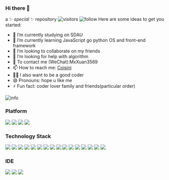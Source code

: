 ### Hi there 👋

a ✨ _special_ ✨ repository 
![visitors](https://visitor-badge.laobi.icu/badge?page_id=Flandre3569.Flandre3569)
![follow](https://img.shields.io/github/followers/Flandre3569?label=Follow&style=social)
Here are some ideas to get you started:

- 🔭 I’m currently studying on SDAU
- 🌱 I’m currently learning JavaScript go python OS and front-end framework
- 👯 I’m looking to collaborate on my friends
- 🤔 I’m looking for help with algorithm
- 💬 To contact me (WeChat):MxXuan3569
- 📫 How to reach me: [Coisini](https://github.com/Flandre3569)
- 🐱‍🏍 I also want to be a good coder
- 😄 Pronouns: hope u like me
- ⚡ Fun fact: coder lover family and friends(particular order)
 
![info](https://github-readme-stats.vercel.app/api?username=Flandre3569&show_icons=true&count_private=true&hide=prs&theme=cobalt)

### Platform

[![](https://img.shields.io/badge/Windows-Windows-0078D6?style=flat-square&logo=Windows&logoColor=ffffff)](https://www.microsoft.com/zh-cn/windows/)
[![](https://img.shields.io/badge/macOS-macOS-FF574D?style=flat-square&logo=macOS&logoColor=ffffff)](https://support.apple.com/zh-cn/macos)
[![](https://img.shields.io/badge/CentOS-CentOS-262577?style=flat-square&logo=CentOS&logoColor=ffffff)](https://www.centos.org/)
[![](https://img.shields.io/badge/Ubuntu-Ubuntu-E95420?style=flat-square&logo=Ubuntu&logoColor=ffffff)](https://ubuntu.com/)

### Technology Stack

[![](https://img.shields.io/badge/JavaScript-F7DF1E?style=flat-square&logo=JavaScript&logoColor=ffffff)](https://www.javascript.com/)
[![](https://img.shields.io/badge/Node.js-339933?style=flat-square&logo=Node.js&logoColor=ffffff)](https://nodejs.org/en/)
[![](https://img.shields.io/badge/Vue.js-4FC08D?style=flat-square&logo=Vue.js&logoColor=ffffff)](https://v3.cn.vuejs.org/)
[![](https://img.shields.io/badge/React-61DAFB?style=flat-square&logo=React&logoColor=ffffff)](https://react.docschina.org/)
[![](https://img.shields.io/badge/Svelte-FF3E00?style=flat-square&logo=Svelte&logoColor=ffffff)](https://www.sveltejs.cn/)
[![](https://img.shields.io/badge/Nuxt.js-00C58E?style=flat-square&logo=Nuxt.js&logoColor=ffffff)](https://www.nuxtjs.cn/)
[![](https://img.shields.io/badge/V8-4B8BF5?style=flat-square&logo=V8&logoColor=ffffff)](https://v8.dev/)
[![](https://img.shields.io/badge/C++-00599C?style=flat-square&logo=C++&logoColor=ffffff)](http://www.cplusplus.com/)
[![](https://img.shields.io/badge/Java-007396?style=flat-square&logo=Java&logoColor=ffffff)](https://developer.oracle.com/java/)
[![](https://img.shields.io/badge/Go-00ADD8?style=flat-square&logo=Go&logoColor=ffffff)](https://golang.org/)
[![](https://img.shields.io/badge/Python-3776AB?style=flat-square&logo=Python&logoColor=ffffff)](https://www.python.org/)
[![](https://img.shields.io/badge/Markdown-000000?style=flat-square&logo=Markdown&logoColor=ffffff)](http://markdown.p2hp.com/)
[![](https://img.shields.io/badge/Linux-87CF3E?style=flat-square&logo=Linux&logoColor=ffffff)](https://www.linux.org/)
[![](https://img.shields.io/badge/NGINX-269539?style=flat-square&logo=NGINX&logoColor=ffffff)](https://nginx.org/)
[![](https://img.shields.io/badge/Docker-1488C6?style=flat-square&logo=Docker&logoColor=ffffff)](https://www.docker.com/)
[![](https://img.shields.io/badge/Git-F05032?style=flat-square&logo=Git&logoColor=ffffff)](https://git-scm.com/)

### IDE

[![](https://img.shields.io/badge/VisualStudioCode-007ACC?style=flat-square&logo=VisualStudioCode&logoColor=ffffff)](https://code.visualstudio.com/)
[![](https://img.shields.io/badge/intellijIDEA-C01818?style=flat-square&logo=intellijIDEA&logoColor=ffffff)](https://www.jetbrains.com/idea/)
[![](https://img.shields.io/badge/WebStorm-48DAD0?style=flat-square&logo=WebStorm&logoColor=ffffff)](https://www.jetbrains.com/webstorm/)


